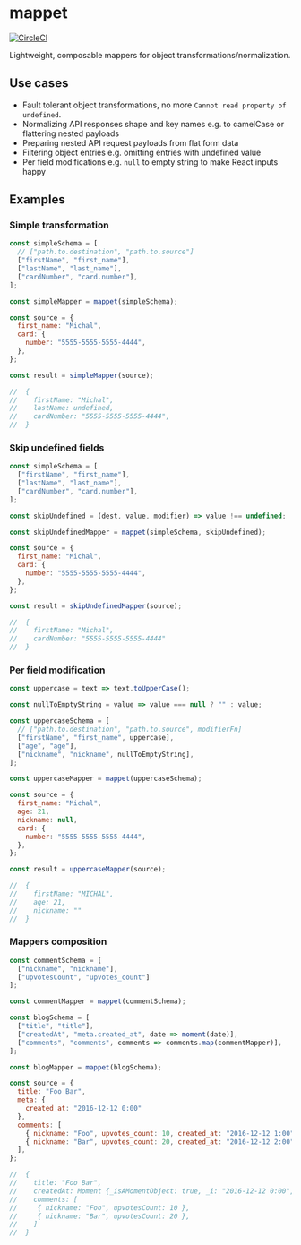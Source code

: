 # mappet

[![CircleCI](https://circleci.com/gh/MichalZalecki/mappet.svg?style=svg)](https://circleci.com/gh/MichalZalecki/mappet)

Lightweight, composable mappers for object transformations/normalization.

## Use cases

* Fault tolerant object transformations, no more `Cannot read property of undefined`.
* Normalizing API responses shape and key names e.g. to camelCase or flattering nested payloads
* Preparing nested API request payloads from flat form data
* Filtering object entries e.g. omitting entries with undefined value
* Per field modifications e.g. `null` to empty string to make React inputs happy

## Examples

### Simple transformation

```js
const simpleSchema = [
  // ["path.to.destination", "path.to.source"]
  ["firstName", "first_name"],
  ["lastName", "last_name"],
  ["cardNumber", "card.number"],
];

const simpleMapper = mappet(simpleSchema);

const source = {
  first_name: "Michal",
  card: {
    number: "5555-5555-5555-4444",
  },
};

const result = simpleMapper(source);

//  {
//    firstName: "Michal",
//    lastName: undefined,
//    cardNumber: "5555-5555-5555-4444",
//  }
```

### Skip undefined fields

```js
const simpleSchema = [
  ["firstName", "first_name"],
  ["lastName", "last_name"],
  ["cardNumber", "card.number"],
];

const skipUndefined = (dest, value, modifier) => value !== undefined;

const skipUndefinedMapper = mappet(simpleSchema, skipUndefined);

const source = {
  first_name: "Michal",
  card: {
    number: "5555-5555-5555-4444",
  },
};

const result = skipUndefinedMapper(source);

//  {
//    firstName: "Michal",
//    cardNumber: "5555-5555-5555-4444"
//  }
```

### Per field modification

```js
const uppercase = text => text.toUpperCase();

const nullToEmptyString = value => value === null ? "" : value;

const uppercaseSchema = [
  // ["path.to.destination", "path.to.source", modifierFn]
  ["firstName", "first_name", uppercase],
  ["age", "age"],
  ["nickname", "nickname", nullToEmptyString],
];

const uppercaseMapper = mappet(uppercaseSchema);

const source = {
  first_name: "Michal",
  age: 21,
  nickname: null,
  card: {
    number: "5555-5555-5555-4444",
  },
};

const result = uppercaseMapper(source);

//  {
//    firstName: "MICHAL",
//    age: 21,
//    nickname: ""
//  }
```

### Mappers composition

```js
const commentSchema = [
  ["nickname", "nickname"],
  ["upvotesCount", "upvotes_count"]
];

const commentMapper = mappet(commentSchema);

const blogSchema = [
  ["title", "title"],
  ["createdAt", "meta.created_at", date => moment(date)],
  ["comments", "comments", comments => comments.map(commentMapper)],
];

const blogMapper = mappet(blogSchema);

const source = {
  title: "Foo Bar",
  meta: {
    created_at: "2016-12-12 0:00"
  },
  comments: [
    { nickname: "Foo", upvotes_count: 10, created_at: "2016-12-12 1:00" },
    { nickname: "Bar", upvotes_count: 20, created_at: "2016-12-12 2:00" },
  ],
};

//  {
//    title: "Foo Bar",
//    createdAt: Moment {_isAMomentObject: true, _i: "2016-12-12 0:00", ...},
//    comments: [
//     { nickname: "Foo", upvotesCount: 10 },
//     { nickname: "Bar", upvotesCount: 20 },
//    ]
//  }
```
